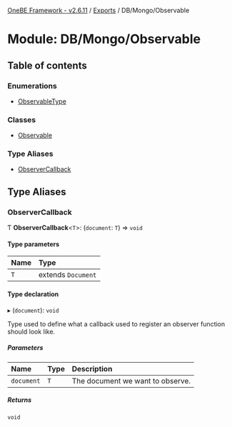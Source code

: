 [OneBE Framework - v2.6.11](../README.md) / [Exports](../modules.md) / DB/Mongo/Observable

# Module: DB/Mongo/Observable

## Table of contents

### Enumerations

- [ObservableType](../enums/DB_Mongo_Observable.ObservableType.md)

### Classes

- [Observable](../classes/DB_Mongo_Observable.Observable.md)

### Type Aliases

- [ObserverCallback](DB_Mongo_Observable.md#observercallback)

## Type Aliases

### ObserverCallback

Ƭ **ObserverCallback**<`T`\>: (`document`: `T`) => `void`

#### Type parameters

| Name | Type |
| :------ | :------ |
| `T` | extends `Document` |

#### Type declaration

▸ (`document`): `void`

Type used to define what a callback used to register an observer function should look like.

##### Parameters

| Name | Type | Description |
| :------ | :------ | :------ |
| `document` | `T` | The document we want to observe. |

##### Returns

`void`
